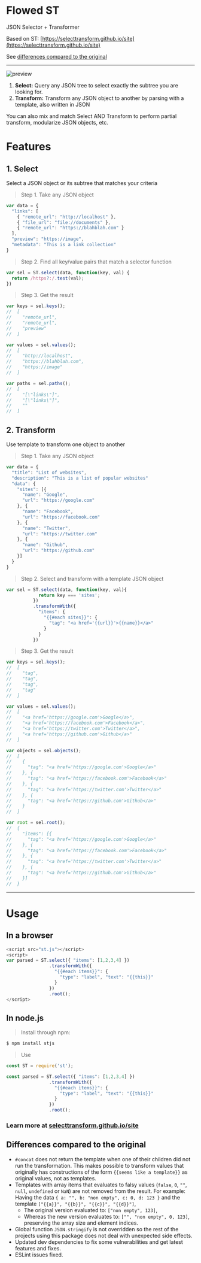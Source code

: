# Flowed ST

JSON Selector + Transformer

Based on ST: [https://selecttransform.github.io/site](https://selecttransform.github.io/site)

See [differences compared to the original](#differences-compared-to-the-original)

---

![preview](https://gliechtenstein.github.io/images/st.gif)

1. **Select:** Query any JSON tree to select exactly the subtree you are looking for.
2. **Transform:** Transform any JSON object to another by parsing with a template, also written in JSON

You can also mix and match Select AND Transform to perform partial transform, modularize JSON objects, etc.

# Features

## 1. Select

Select a JSON object or its subtree that matches your criteria

> Step 1. Take any JSON object

```js
var data = {
  "links": [
    { "remote_url": "http://localhost" },
    { "file_url": "file://documents" },
    { "remote_url": "https://blahblah.com" }
  ],
  "preview": "https://image",
  "metadata": "This is a link collection"
}
```

> Step 2. Find all key/value pairs that match a selector function

```js
var sel = ST.select(data, function(key, val) {
  return /https?:/.test(val);
})
```

> Step 3. Get the result

```js
var keys = sel.keys();
//  [
//    "remote_url",
//    "remote_url",
//    "preview"
//  ]

var values = sel.values();
//  [
//    "http://localhost",
//    "https://blahblah.com",
//    "https://image"
//  ]

var paths = sel.paths();
//  [
//    "[\"links\"]",
//    "[\"links\"]",
//    ""
//  ]
```

## 2. Transform

Use template to transform one object to another

> Step 1. Take any JSON object

```js
var data = {
  "title": "List of websites",
  "description": "This is a list of popular websites"
  "data": {
    "sites": [{
      "name": "Google",
      "url": "https://google.com"
    }, {
      "name": "Facebook",
      "url": "https://facebook.com"
    }, {
      "name": "Twitter",
      "url": "https://twitter.com"
    }, {
      "name": "Github",
      "url": "https://github.com"
    }]
  }
}
```

> Step 2. Select and transform with a template JSON object

```js
var sel = ST.select(data, function(key, val){
            return key === 'sites';
          })
          .transformWith({
            "items": {
              "{{#each sites}}": {
                "tag": "<a href='{{url}}'>{{name}}</a>"
              }
            }
          })

```


> Step 3. Get the result

```js
var keys = sel.keys();
//  [
//    "tag",
//    "tag",
//    "tag",
//    "tag"
//  ]

var values = sel.values();
//  [
//    "<a href='https://google.com'>Google</a>",
//    "<a href='https://facebook.com'>Facebook</a>",
//    "<a href='https://twitter.com'>Twitter</a>",
//    "<a href='https://github.com'>Github</a>"
//  ]

var objects = sel.objects();
//  [
//    {
//      "tag": "<a href='https://google.com'>Google</a>"
//    }, {
//      "tag": "<a href='https://facebook.com'>Facebook</a>"
//    }, {
//      "tag": "<a href='https://twitter.com'>Twitter</a>"
//    }, {
//      "tag": "<a href='https://github.com'>Github</a>"
//    }
//  ]

var root = sel.root();
//  {
//    "items": [{
//      "tag": "<a href='https://google.com'>Google</a>"
//    }, {
//      "tag": "<a href='https://facebook.com'>Facebook</a>"
//    }, {
//      "tag": "<a href='https://twitter.com'>Twitter</a>"
//    }, {
//      "tag": "<a href='https://github.com'>Github</a>"
//    }]
//  }
```

---

# Usage

## In a browser

```js
<script src="st.js"></script>
<script>
var parsed = ST.select({ "items": [1,2,3,4] })
                .transformWith({
                  "{{#each items}}": {
                    "type": "label", "text": "{{this}}"
                  }
                })
                .root();
</script>
```

## In node.js

> Install through npm:

```bash
$ npm install stjs
```

> Use

```js
const ST = require('st');

const parsed = ST.select({ "items": [1,2,3,4] })
                .transformWith({
                  "{{#each items}}": {
                    "type": "label", "text": "{{this}}"
                  }
                })
                .root();
```

### Learn more at [selecttransform.github.io/site](https://selecttransform.github.io/site)


## Differences compared to the original

- `#concat` does not return the template when one of their children did not run the transformation. This makes possible to transform values that originally has constructions of the form `{{seems like a template}}` as original values, not as templates.
- Templates with array items that evaluates to falsy values (`false`, `0`, `""`, `null`, `undefined` or `NaN`) are not removed from the result. For example: Having the data `{ a: "", b: "non empty", c: 0, d: 123 }` and the template `["{{a}}", "{{b}}", "{{c}}", "{{d}}"]`,
  - The original version evaluated to: `["non empty", 123]`,
  - Whereas the new version evaluates to: `["", "non empty", 0, 123]`, preserving the array size and element indices.
- Global function `JSON.stringify` is not overridden so the rest of the projects using this package does not deal with unexpected side effects.
- Updated dev dependencies to fix some vulnerabilities and get latest features and fixes.
- ESLint issues fixed.
